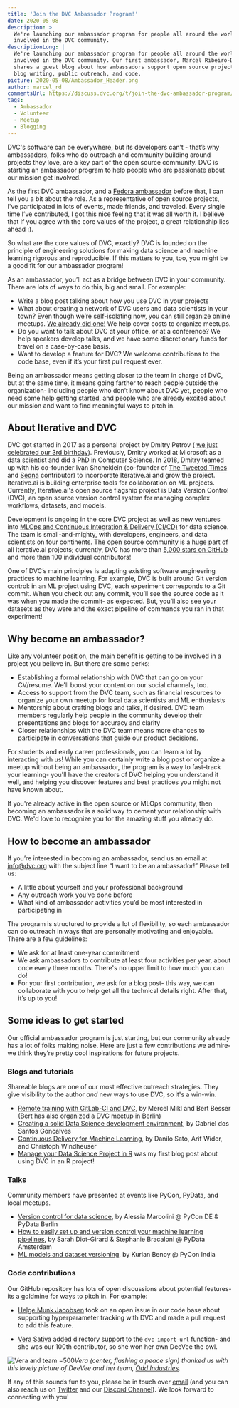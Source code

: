 ```yaml
---
title: 'Join the DVC Ambassador Program!'
date: 2020-05-08
description: >
  We're launching our ambassador program for people all around the world to get
  involved in the DVC community.
descriptionLong: |
  We're launching our ambassador program for people all around the world to get
  involved in the DVC community. Our first ambassador, Marcel Ribeiro-Dantas,
  shares a guest blog about how ambassadors support open source projects through
  blog writing, public outreach, and code.
picture: 2020-05-08/Ambassador_Header.png
author: marcel_rd
commentsUrl: https://discuss.dvc.org/t/join-the-dvc-ambassador-program/383
tags:
  - Ambassador
  - Volunteer
  - Meetup
  - Blogging
---
```


DVC's software can be everywhere, but its developers can’t - that’s why
ambassadors, folks who do outreach and community building around projects they
love, are a key part of the open source community. DVC is starting an ambassador
program to help people who are passionate about our mission get involved.

As the first DVC ambassador, and a
[Fedora ambassador](https://fedoraproject.org/wiki/User:Mribeirodantas) before
that, I can tell you a bit about the role. As a representative of open source
projects, I've participated in lots of events, made friends, and traveled. Every
single time I’ve contributed, I got this nice feeling that it was all worth it.
I believe that if you agree with the core values of the project, a great
relationship lies ahead :).

So what are the core values of DVC, exactly? DVC is founded on the principle of
engineering solutions for making data science and machine learning rigorous and
reproducible. If this matters to you, too, you might be a good fit for our
ambassador program!

As an ambassador, you’ll act as a bridge between DVC in your community. There
are lots of ways to do this, big and small. For example:

- Write a blog post talking about how you use DVC in your projects
- What about creating a network of DVC users and data scientists in your town?
  Even though we’re self-isolating now, you can still organize online meetups.
  [We already did one!](https://tulu.la/events/dvc-virtual-meetup-2020-00032c)
  We help cover costs to organize meetups.
- Do you want to talk about DVC at your office, or at a conference? We help
  speakers develop talks, and we have some discretionary funds for travel on a
  case-by-case basis.
- Want to develop a feature for DVC? We welcome contributions to the code base,
  even if it’s your first pull request ever.

Being an ambassador means getting closer to the team in charge of DVC, but at
the same time, it means going farther to reach people outside the organization-
including people who don’t know about DVC yet, people who need some help getting
started, and people who are already excited about our mission and want to find
meaningful ways to pitch in.

## About Iterative and DVC

DVC got started in 2017 as a personal project by Dmitry Petrov (
[we just celebrated our 3rd birthday](https://dvc.org/blog/dvc-3-years-and-1-0-release)).
Previously, Dmitry worked at Microsoft as a data scientist and did a PhD in
Computer Science. In 2018, Dmitry teamed up with his co-founder Ivan Shcheklein
(co-founder of [The Tweeted Times](https://tweetedtimes.com/) and
[Sedna](https://www.sedna.org/) contributor) to incorporate Iterative.ai and
grow the project. Iterative.ai is building enterprise tools for collaboration on
ML projects. Currently, Iterative.ai's open source flagship project is Data
Version Control (DVC), an open source version control system for managing
complex workflows, datasets, and models.

Development is ongoing in the core DVC project as well as new ventures into
[MLOps and Continuous Integration & Delivery (CI/CD)](https://dvc.org/blog/reimagining-devops-video)
for data science. The team is small-and-mighty, with developers, engineers, and
data scientists on four continents. The open source community is a huge part of
all Iterative.ai projects; currently, DVC has more than
[5,000 stars on GitHub](https://github.com/iterative/dvc) and more than 100
individual contributors!

One of DVC’s main principles is adapting existing software engineering practices
to machine learning. For example, DVC is built around Git version control: in an
ML project using DVC, each experiment corresponds to a Git commit. When you
check out any commit, you’ll see the source code as it was when you made the
commit- as expected. But, you’ll also see your datasets as they were and the
exact pipeline of commands you ran in that experiment!

## Why become an ambassador?

Like any volunteer position, the main benefit is getting to be involved in a
project you believe in. But there are some perks:

- Establishing a formal relationship with DVC that can go on your CV/resume.
  We'll boost your content on our social channels, too.
- Access to support from the DVC team, such as financial resources to organize
  your own meetup for local data scientists and ML enthusiasts
- Mentorship about crafting blogs and talks, if desired. DVC team members
  regularly help people in the community develop their presentations and blogs
  for accuracy and clarity
- Closer relationships with the DVC team means more chances to participate in
  conversations that guide our product decisions.

For students and early career professionals, you can learn a lot by interacting
with us! While you can certainly write a blog post or organize a meetup without
being an ambassador, the program is a way to fast-track your learning- you'll
have the creators of DVC helping you understand it well, and helping you
discover features and best practices you might not have known about.

If you're already active in the open source or MLOps community, then becoming an
ambassador is a solid way to cement your relationship with DVC. We'd love to
recognize you for the amazing stuff you already do.

## How to become an ambassador

If you’re interested in becoming an ambassador, send us an email at
[info@dvc.org](mailto:info@dvc.org) with the subject line “I want to be an
ambassador!” Please tell us:

- A little about yourself and your professional background
- Any outreach work you’ve done before
- What kind of ambassador activities you’d be most interested in participating
  in

The program is structured to provide a lot of flexibility, so each ambassador
can do outreach in ways that are personally motivating and enjoyable. There are
a few guidelines:

- We ask for at least one-year commitment
- We ask ambassadors to contribute at least four activities per year, about once
  every three months. There's no upper limit to how much you can do!
- For your first contribution, we ask for a blog post- this way, we can
  collaborate with you to help get all the technical details right. After that,
  it’s up to you!

## Some ideas to get started

Our official ambassador program is just starting, but our community already has
a lot of folks making noise. Here are just a few contributions we admire- we
think they’re pretty cool inspirations for future projects.

### Blogs and tutorials

Shareable blogs are one of our most effective outreach strategies. They give
visibility to the author _and_ new ways to use DVC, so it's a win-win.

- [Remote training with GitLab-CI and DVC](https://blog.codecentric.de/en/2020/01/remote-training-gitlab-ci-dvc/),
  by Mercel Mikl and Bert Besser (Bert has also organized a DVC meetup in
  Berlin)
- [Creating a solid Data Science development environment](https://towardsdatascience.com/creating-a-solid-data-science-development-environment-60df14ce3a34),
  by Gabriel dos Santos Goncalves
- [Continuous Delivery for Machine Learning](https://martinfowler.com/articles/cd4ml.html),
  by Danilo Sato, Arif Wider, and Christoph Windheuser
- [Manage your Data Science Project in R](https://mribeirodantas.xyz/blog/index.php/2020/03/05/r-dvc-and-rmarkdown/)
  was my first blog post about using DVC in an R project!

### Talks

Community members have presented at events like PyCon, PyData, and local
meetups.

- [Version control for data science](https://www.slideshare.net/AlessiaMarcolini/version-control-for-data-science),
  by Alessia Marcolini @ PyCon DE & PyData Berlin
- [How to easily set up and version control your machine learning pipelines](https://www.youtube.com/watch?v=rUTlqpcmiQw),
  by Sarah Diot-Girard & Stephanie Bracaloni @ PyData Amsterdam
- [ML models and dataset versioning](https://speakerdeck.com/kurianbenoy/ml-models-and-dataset-versioning),
  by Kurian Benoy @ PyCon India

### Code contributions

Our GitHub repository has lots of open discussions about potential features- its
a goldmine for ways to pitch in. For example:

- [Helge Munk Jacobsen](https://github.com/elgehelge) took on an open issue in
  our code base about supporting hyperparameter tracking with DVC and made a
  pull request to add this feature.

- [Vera Sativa](https://github.com/verasativa/) added directory support to the
  `dvc import-url` function- and she was our 100th contributor, so she won her
  own DeeVee the owl.

![](/uploads/images/2020-01-17/odd_with_deevee.png 'Vera and team =500')_Vera
(center, flashing a peace sign) thanked us with this lovely picture of DeeVee
and her team, [Odd Industries](https://odd.co)._

If any of this sounds fun to you, please be in touch over
[email](mailto:info@dvc.org) (and you can also reach us on
[Twitter](https://twitter.com/dvcorg) and our
[Discord Channel](https://discordapp.com/invite/dvwXA2N)). We look forward to
connecting with you!

